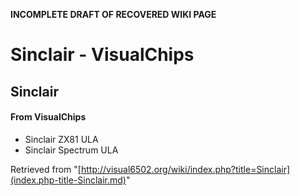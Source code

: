 **INCOMPLETE DRAFT OF RECOVERED WIKI PAGE**

# Sinclair - VisualChips

## Sinclair

#### From VisualChips

- Sinclair ZX81 ULA
- Sinclair Spectrum ULA

Retrieved from "[http://visual6502.org/wiki/index.php?title=Sinclair](index.php-title-Sinclair.md)"

